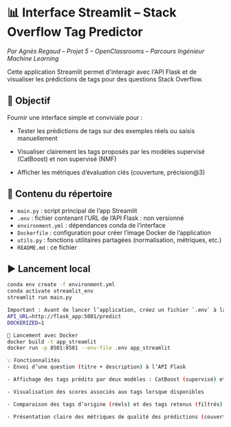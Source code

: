 # 📊 Interface Streamlit – Stack Overflow Tag Predictor  
*Par Agnès Regaud – Projet 5 – OpenClassrooms – Parcours Ingénieur Machine Learning*

Cette application Streamlit permet d'interagir avec l'API Flask et de visualiser les prédictions de tags pour des questions Stack Overflow.

## 🎯 Objectif

Fournir une interface simple et conviviale pour :

- Tester les prédictions de tags sur des exemples réels ou saisis manuellement

- Visualiser clairement les tags proposés par les modèles supervisé (CatBoost) et non supervisé (NMF)

- Afficher les métriques d’évaluation clés (couverture, précision@3)

## 📁 Contenu du répertoire

- `main.py` : script principal de l’app Streamlit
- `.env` : fichier contenant l’URL de l’API Flask : non versionné 
- `environment.yml` : dépendances conda de l’interface
- `Dockerfile` : configuration pour créer l’image Docker de l’application
- `utils.py` : fonctions utilitaires partagées (normalisation, métriques, etc.)
- `README.md` : ce fichier

## ▶️ Lancement local

```bash
conda env create -f environment.yml
conda activate streamlit_env
streamlit run main.py

Important : Avant de lancer l’application, créez un fichier `.env` à la racine du répertoire avec le contenu suivant à adapter si besoin :
API_URL=http://flask_app:5001/predict
DOCKERIZED=1

🐳 Lancement avec Docker
docker build -t app_streamlit
docker run -p 8501:8501 --env-file .env app_streamlit

💡 Fonctionnalités
- Envoi d’une question (titre + description) à l’API Flask

- Affichage des tags prédits par deux modèles : CatBoost (supervisé) et NMF (non supervisé)

- Visualisation des scores associés aux tags lorsque disponibles

- Comparaison des tags d’origine (réels) et des tags retenus (filtrés)

- Présentation claire des métriques de qualité des prédictions (couverture, précision@3)